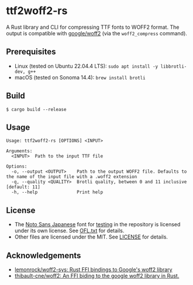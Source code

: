 # ttf2woff2-rs

A Rust library and CLI for compressing TTF fonts to WOFF2 format. The output is compatible with [google/woff2](https://github.com/google/woff2/blob/master/src/woff2_compress.cc) (via the `woff2_compress` command).

## Prerequisites

- Linux (tested on Ubuntu 22.04.4 LTS): `sudo apt install -y libbrotli-dev, g++`
- macOS (tested on Sonoma 14.4): `brew install brotli`

## Build

```console
$ cargo build --release
```

## Usage

```console
Usage: ttf2woff2-rs [OPTIONS] <INPUT>

Arguments:
  <INPUT>  Path to the input TTF file

Options:
  -o, --output <OUTPUT>    Path to the output WOFF2 file. Defaults to the name of the input file with a .woff2 extension
  -q, --quality <QUALITY>  Brotli quality, between 0 and 11 inclusive [default: 11]
  -h, --help               Print help
```

## License

- The [Noto Sans Japanese](https://fonts.google.com/noto/specimen/Noto+Sans+JP) font for [testing](tests) in the repository is licensed under its own license. See [OFL.txt](OFL.txt) for details.
- Other files are licensed under the MIT. See [LICENSE](LICENSE) for details.

## Acknowledgements

- [lemonrock/woff2-sys: Rust FFI bindings to Google's woff2 library](https://github.com/lemonrock/woff2-sys)
- [thibault-cne/woff2: An FFI biding to the google woff2 library in Rust.](https://github.com/thibault-cne/woff2)
